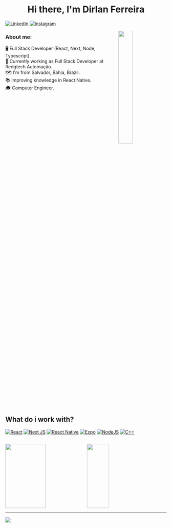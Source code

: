 <h1 align="center">Hi there, I'm Dirlan Ferreira
</h1>

[![LinkedIn](https://img.shields.io/badge/LinkedIn-%230077B5.svg?logo=linkedin&logoColor=white)](https://linkedin.com/in/dirlan-ferreira)
[![Instagram](https://img.shields.io/badge/Instagram-%23E4405F.svg?logo=Instagram&logoColor=white)](https://www.instagram.com/dirlanf/)

<img align="right" src="https://i.imgur.com/FHg0vfy.png" width="30%"/> 
<h3 align="left" width="45%">About me:</h3>
<span align="left" width="45%">🖥️ Full Stack Developer (React, Next, Node, Typescript).</br></span>
<span align="left" width="45%">💼 Currently working as Full Stack Developer at Redgtech Automação.</br></span>
<span align="left" width="45%">🗺️ I'm from Salvador, Bahia, Brazil.</br></span>
<span align="left" width="45%">📚 Improving knowledge in React Native.</br></span>
<span align="left" width="45%">🎓 Computer Engineer.</br></span>

<br clear="both"/>

## What do i work with?

[![React](https://img.shields.io/badge/react-%2320232a.svg?style=flat&logo=react&logoColor=%2361DAFB)](https://github.com/kieis?tab=repositories&q=reactjs&type=&language=&sort=)
[![Next JS](https://img.shields.io/badge/Next-black?style=flat&logo=next.js&logoColor=white)](https://github.com/kieis?tab=repositories&q=nextjs&type=&language=&sort=)
[![React Native](https://img.shields.io/badge/react_native-%2320232a.svg?style=flat&logo=react&logoColor=%2361DAFB)](https://github.com/kieis?tab=repositories&q=react-native&type=&language=&sort=)
[![Expo](https://img.shields.io/badge/expo-1C1E24?style=flat&logo=expo&logoColor=#D04A37)](https://github.com/kieis?tab=repositories&q=expo&type=&language=&sort=)
[![NodeJS](https://img.shields.io/badge/node.js-6DA55F?style=flat&logo=node.js&logoColor=white)](https://github.com/kieis?tab=repositories&q=nodejs&type=&language=&sort=)
[![C++](https://img.shields.io/badge/c++-%2300599C.svg?style=flat&logo=c%2B%2B&logoColor=white)](https://github.com/kieis?tab=repositories&q=c%2B%2B&type=&language=&sort=)

## 

<img align="left" src="https://github-stats-kieis.vercel.app/api?username=kieis&theme=tokyonight&hide_border=true&include_all_commits=true&count_private=true&show_icons=true" width="50%" height="200px"/>
<img align="left" src="https://github-stats-kieis.vercel.app/api/top-langs/?username=kieis&theme=tokyonight&hide_border=true&include_all_commits=false&count_private=false&layout=compact&langs_count=8" width="37%" height="200px"/>

<br clear="both"/>

---
[![](https://visitcount.itsvg.in/api?id=kieis&icon=2&color=0)](https://visitcount.itsvg.in)
